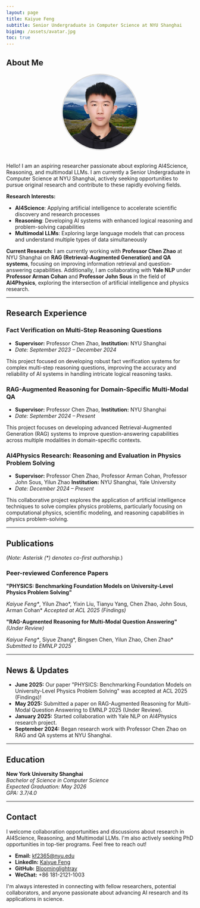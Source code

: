 ```yaml
---
layout: page
title: Kaiyue Feng
subtitle: Senior Undergraduate in Computer Science at NYU Shanghai
bigimg: /assets/avatar.jpg
toc: true
---
```


<meta name="toc" content="true">

<script>
// Table of Contents Generator
document.addEventListener('DOMContentLoaded', function() {
    // Only generate TOC if the page has toc: true in front matter
    const tocEnabled = document.querySelector('meta[name="toc"]');
    if (!tocEnabled) return;

    const content = document.querySelector('.post-content, .page-content, .entry-content');
    if (!content) return;

    // Find all headings
    const headings = content.querySelectorAll('h1, h2, h3, h4, h5, h6');
    if (headings.length < 2) return; // Need at least 2 headings for a TOC

    // Create TOC container
    const tocContainer = document.createElement('div');
    tocContainer.className = 'toc';
    tocContainer.innerHTML = '<div class="toc-title">目录</div><ul class="toc-list"></ul>';

    // Insert TOC before the first heading
    const firstHeading = headings[0];
    firstHeading.parentNode.insertBefore(tocContainer, firstHeading);

    const tocList = tocContainer.querySelector('.toc-list');
    let currentLevel = 0;
    let currentUl = tocList;

    headings.forEach((heading, index) => {
        const level = parseInt(heading.tagName.charAt(1));
        const id = heading.id || `heading-${index}`;
        heading.id = id;

        const li = document.createElement('li');
        const a = document.createElement('a');
        a.href = `#${id}`;
        a.textContent = heading.textContent;
        a.className = `toc-link toc-level-${level}`;
        li.appendChild(a);

        if (level > currentLevel) {
            // Create new nested ul
            const newUl = document.createElement('ul');
            newUl.className = 'toc-sublist';
            currentUl.appendChild(li);
            li.appendChild(newUl);
            currentUl = newUl;
        } else if (level < currentLevel) {
            // Go back up the hierarchy
            while (currentLevel > level) {
                currentUl = currentUl.parentNode.parentNode;
                currentLevel--;
            }
            currentUl.appendChild(li);
        } else {
            // Same level
            currentUl.appendChild(li);
        }

        currentLevel = level;
    });

    // Add smooth scrolling
    tocList.addEventListener('click', function(e) {
        if (e.target.tagName === 'A') {
            e.preventDefault();
            const targetId = e.target.getAttribute('href').substring(1);
            const targetElement = document.getElementById(targetId);
            if (targetElement) {
                targetElement.scrollIntoView({
                    behavior: 'smooth',
                    block: 'start'
                });
            }
        }
    });

    // Add active state to current section
    const observerOptions = {
        rootMargin: '-20% 0px -80% 0px',
        threshold: 0
    };

    const observer = new IntersectionObserver(function(entries) {
        entries.forEach(entry => {
            const id = entry.target.id;
            const tocLink = tocContainer.querySelector(`a[href="#${id}"]`);
            if (tocLink) {
                if (entry.isIntersecting) {
                    tocLink.classList.add('active');
                } else {
                    tocLink.classList.remove('active');
                }
            }
        });
    }, observerOptions);

    headings.forEach(heading => {
        observer.observe(heading);
    });
});
</script>

## About Me

<div style="text-align: center; margin-bottom: 30px;">
  <img src="/assets/photo.jpg" alt="Kaiyue Feng" style="width: 200px; height: 200px; border-radius: 50%; object-fit: cover; border: 3px solid #ddd;">
</div>

Hello! I am an aspiring researcher passionate about exploring AI4Science, Reasoning, and multimodal LLMs. I am currently a Senior Undergraduate in Computer Science at NYU Shanghai, actively seeking opportunities to pursue original research and contribute to these rapidly evolving fields.

**Research Interests:**
- **AI4Science**: Applying artificial intelligence to accelerate scientific discovery and research processes
- **Reasoning**: Developing AI systems with enhanced logical reasoning and problem-solving capabilities
- **Multimodal LLMs**: Exploring large language models that can process and understand multiple types of data simultaneously

**Current Research:**
I am currently working with **Professor Chen Zhao** at NYU Shanghai on **RAG (Retrieval-Augmented Generation) and QA systems**, focusing on improving information retrieval and question-answering capabilities. Additionally, I am collaborating with **Yale NLP** under **Professor Arman Cohan** and **Professor John Sous** in the field of **AI4Physics**, exploring the intersection of artificial intelligence and physics research.

---

## Research Experience

### Fact Verification on Multi-Step Reasoning Questions
* **Supervisor:** Professor Chen Zhao, **Institution:** NYU Shanghai
* *Date: September 2023 – December 2024*

This project focused on developing robust fact verification systems for complex multi-step reasoning questions, improving the accuracy and reliability of AI systems in handling intricate logical reasoning tasks.


### RAG-Augmented Reasoning for Domain-Specific Multi-Modal QA
* **Supervisor:** Professor Chen Zhao, **Institution:** NYU Shanghai
* *Date: September 2024 – Present*

This project focuses on developing advanced Retrieval-Augmented Generation (RAG) systems to improve question-answering capabilities across multiple modalities in domain-specific contexts.

  
### AI4Physics Research: Reasoning and Evaluation in Physics Problem Solving
* **Supervisor:** Professor Chen Zhao, Professor Arman Cohan, Professor John Sous, Yilun Zhao **Institution:** NYU Shanghai, Yale University
* *Date: December 2024 – Present*

This collaborative project explores the application of artificial intelligence techniques to solve complex physics problems, particularly focusing on computational physics, scientific modeling, and reasoning capabilities in physics problem-solving.


---

## Publications

(*Note: Asterisk (\*) denotes co-first authorship.*)

### Peer-reviewed Conference Papers

**"PHYSICS: Benchmarking Foundation Models on University-Level Physics Problem Solving"**

*Kaiyue Feng\**, Yilun Zhao*, Yixin Liu, Tianyu Yang, Chen Zhao, John Sous, Arman Cohan*
*Accepted at ACL 2025 (Findings)*

**"RAG-Augmented Reasoning for Multi-Modal Question Answering"** *(Under Review)*

*Kaiyue Feng\**, Siyue Zhang*, Bingsen Chen, Yilun Zhao, Chen Zhao*
*Submitted to EMNLP 2025*

---

## News & Updates

* **June 2025:** Our paper "PHYSICS: Benchmarking Foundation Models on University-Level Physics Problem Solving" was accepted at ACL 2025 (Findings)!
* **May 2025:** Submitted a paper on RAG-Augmented Reasoning for Multi-Modal Question Answering to EMNLP 2025 (Under Review).
* **January 2025:** Started collaboration with Yale NLP on AI4Physics research project.
* **September 2024:** Began research work with Professor Chen Zhao on RAG and QA systems at NYU Shanghai.

---

## Education

**New York University Shanghai**  
*Bachelor of Science in Computer Science*  
*Expected Graduation: May 2026*  
*GPA: 3.7/4.0*

---

## Contact

I welcome collaboration opportunities and discussions about research in AI4Science, Reasoning, and Multimodal LLMs. I'm also actively seeking PhD opportunities in top-tier programs. Feel free to reach out!

- **Email:** [kf2365@nyu.edu](mailto:kf2365@nyu.edu)
- **LinkedIn:** [Kaiyue Feng](https://www.linkedin.com/in/kaiyue-feng-4480622b8/)
- **GitHub:** [Bloominglightray](https://github.com/Bloominglightray)
- **WeChat:** +86 181-2121-1003

I'm always interested in connecting with fellow researchers, potential collaborators, and anyone passionate about advancing AI research and its applications in science.